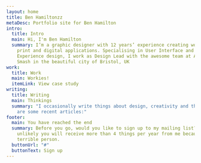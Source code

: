 ```yaml
---
layout: home
title: Ben Hamiltonzz
metaDesc: Portfolio site for Ben Hamilton
intro:
  title: Intro
  main: Hi, I'm Ben Hamilton
  summary: I’m a graphic designer with 12 years’ experience creating works for
    print and digital applications. Specialising in User Interface and User
    Experience design, I work as Design Lead with the awesome team at Atomic
    Smash in the beautiful city of Bristol, UK
work:
  title: Work
  main: Workies!
  itemLink: View case study
writing:
  title: Writing
  main: Thinkings
  summary: "I occasionally write things about design, creativity and the web. Here
    are some recent articles:"
footer:
  main: You have reached the end
  summary: Before you go, would you like to sign up to my mailing list? It is very
    unlikely you will receive more than 4 things per year from me because I am a
    terrible person.
  buttonUrl: "#"
  buttonText: Sign up
---
```

